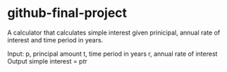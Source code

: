 # github-final-project

A calculator that calculates simple interest given prinicipal, annual rate of interest and time period in years.

Input:
  p, principal amount
  t, time period in years
  r, annual rate of interest
Output
  simple interest = p*t*r
